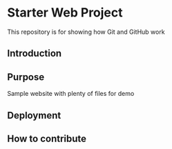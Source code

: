 # Starter Web Project

This repository is for showing how Git and GitHub work

## Introduction

## Purpose

Sample website with plenty of files for demo

## Deployment

## How to contribute